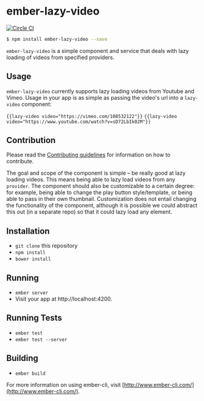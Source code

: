# ember-lazy-video

[![Circle CI](https://circleci.com/gh/poteto/ember-lazy-video.svg?style=svg)](https://circleci.com/gh/poteto/ember-lazy-video)

```sh
$ npm install ember-lazy-video --save
```

`ember-lazy-video` is a simple component and service that deals with lazy loading of videos from specified providers.

## Usage

`ember-lazy-video` currently supports lazy loading videos from Youtube and Vimeo.  Usage in your app is as simple as passing the video's url into a `lazy-video` component:

`{{lazy-video video="https://vimeo.com/108532122"}}`
`{{lazy-video video="https://www.youtube.com/watch?v=sD72LbIk02M"}}`

## Contribution
Please read the [Contributing guidelines](CONTRIBUTING.md) for information on how to contribute.

The goal and scope of the component is simple – be really good at lazy loading videos. This means being able to lazy load videos from any `provider`. The component should also be customizable to a certain degree: for example, being able to change the play button style/template, or being able to pass in their own thumbnail. Customization does not entail changing the functionality of the component, although it is possible we could abstract this out (in a separate repo) so that it could lazy load any element.

## Installation

* `git clone` this repository
* `npm install`
* `bower install`

## Running

* `ember server`
* Visit your app at http://localhost:4200.

## Running Tests

* `ember test`
* `ember test --server`

## Building

* `ember build`

For more information on using ember-cli, visit [http://www.ember-cli.com/](http://www.ember-cli.com/).
